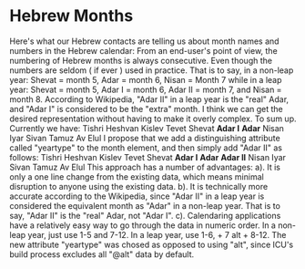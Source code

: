 # Hebrew Months

Here's what our Hebrew contacts are telling us about month names and numbers in
the Hebrew calendar:
From an end-user's point of view, the numbering of Hebrew months is always
consecutive. Even though the numbers are seldom ( if ever ) used in practice.
That is to say, in a non-leap year:
Shevat = month 5, Adar = month 6, Nisan = Month 7
while in a leap year:
Shevat = month 5, Adar I = month 6, Adar II = month 7, and Nisan = month 8.
According to Wikipedia, "Adar II" in a leap year is the "real" Adar, and "Adar
I" is considered to be the "extra" month.
I think we can get the desired representation without having to make it overly
complex.
To sum up. Currently we have:
<monthWidth type="wide">
<month type="1">Tishri</month>
<month type="2">Heshvan</month>
<month type="3">Kislev</month>
<month type="4">Tevet</month>
<month type="5">Shevat</month>
**<month type="6">Adar I</month>**
**<month type="7">Adar</month>**
<month type="8">Nisan</month>
<month type="9">Iyar</month>
<month type="10">Sivan</month>
<month type="11">Tamuz</month>
<month type="12">Av</month>
<month type="13">Elul</month>
</monthWidth>
I propose that we add a distinguishing attribute called "yeartype" to the month
element, and then simply add "Adar II" as follows:
<monthWidth type="wide">
<month type="1">Tishri</month>
<month type="2">Heshvan</month>
<month type="3">Kislev</month>
<month type="4">Tevet</month>
<month type="5">Shevat</month>
**<month type="6">Adar I</month>**
**<month type="7">Adar</month>**
**<month type="7" yeartype="leap">Adar II</month>**
<month type="8">Nisan</month>
<month type="9">Iyar</month>
<month type="10">Sivan</month>
<month type="11">Tamuz</month>
<month type="12">Av</month>
<month type="13">Elul</month>
</monthWidth>
This approach has a number of advantages:
a). It is only a one line change from the existing data, which means minimal
disruption to anyone using the existing data.
b). It is technically more accurate according to the Wikipedia, since "Adar II"
in a leap year is considered the equivalent month as "Adar" in a non-leap year.
That is to say, "Adar II" is the "real" Adar, not "Adar I".
c). Calendaring applications have a relatively easy way to go through the data
in numeric order. In a non-leap year, just use 1-5 and 7-12. In a leap year, use
1-6, + 7 alt + 8-12.
The new attribute "yeartype" was chosed as opposed to using "alt", since ICU's
build process excludes all "@alt" data by default.
